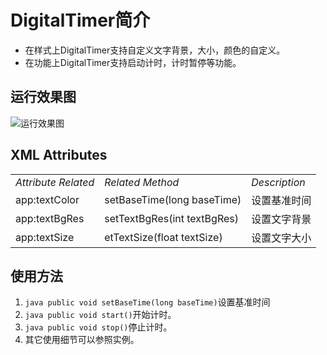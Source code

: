 # DigitalTimer简介 #
- 在样式上DigitalTimer支持自定义文字背景，大小，颜色的自定义。
- 在功能上DigitalTimer支持启动计时，计时暂停等功能。
 
## 运行效果图 ##
![运行效果图](https://github.com/crazycodeboy/GroupListView/blob/dev/raw/%E8%BF%90%E8%A1%8C%E6%95%88%E6%9E%9C%E5%9B%BE.gif?raw=true)


## XML Attributes ##
<table>
<tbody>

<tr><td><em>Attribute 	Related </em></td><td><em>Related Method</em></td><td><em>Description</em></td></tr>
<tr><td>app:textColor	 </td><td>setBaseTime(long baseTime)</td><td>设置基准时间</td></tr>
<tr><td>app:textBgRes</td><td>setTextBgRes(int textBgRes)</td><td>设置文字背景</td></tr>
<tr><td>app:textSize</td><td>etTextSize(float textSize)</td><td>设置文字大小</td></tr>

</tbody>
</table>


## 使用方法 ##
1.  ```java public void setBaseTime(long baseTime)```设置基准时间
2.  ```java public void start()```开始计时。
3. ```java public void stop()```停止计时。
4. 其它使用细节可以参照实例。



